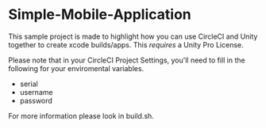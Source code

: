 # Simple-Mobile-Application


This sample project is made to highlight how you can use CircleCI and Unity together to create xcode builds/apps. This *requires* 
a Unity Pro License. 

Please note that in your CircleCI Project Settings, you'll need to fill in the following for your enviromental variables.

- serial
- username
- password

For more information please look in build.sh.



